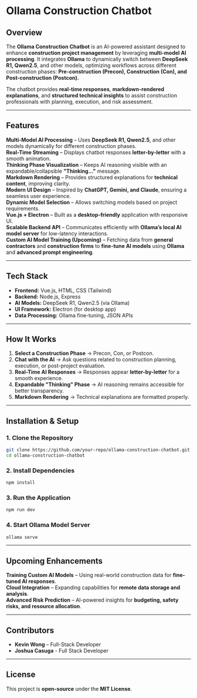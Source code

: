 

# **Ollama Construction Chatbot**

## **Overview**
The **Ollama Construction Chatbot** is an AI-powered assistant designed to enhance **construction project management** by leveraging **multi-model AI processing**. It integrates **Ollama** to dynamically switch between **DeepSeek R1, Qwen2.5**, and other models, optimizing workflows across different construction phases: **Pre-construction (Precon), Construction (Con), and Post-construction (Postcon).**

The chatbot provides **real-time responses**, **markdown-rendered explanations**, and **structured technical insights** to assist construction professionals with planning, execution, and risk assessment.

---

## **Features**
 **Multi-Model AI Processing** – Uses **DeepSeek R1, Qwen2.5**, and other models dynamically for different construction phases.  
 **Real-Time Streaming** – Displays chatbot responses **letter-by-letter** with a smooth animation.  
 **Thinking Phase Visualization** – Keeps AI reasoning visible with an expandable/collapsible **"Thinking..."** message.  
 **Markdown Rendering** – Provides structured explanations for **technical content**, improving clarity.  
 **Modern UI Design** – Inspired by **ChatGPT, Gemini, and Claude**, ensuring a seamless user experience.  
 **Dynamic Model Selection** – Allows switching models based on project requirements.  
 **Vue.js + Electron** – Built as a **desktop-friendly** application with responsive UI.  
 **Scalable Backend API** – Communicates efficiently with **Ollama’s local AI model server** for low-latency interactions.  
 **Custom AI Model Training (Upcoming)** – Fetching data from **general contractors** and **construction firms** to **fine-tune AI models** using **Ollama** and **advanced prompt engineering**.

---

## **Tech Stack**
- **Frontend:** Vue.js, HTML, CSS (Tailwind)  
- **Backend:** Node.js, Express  
- **AI Models:** DeepSeek R1, Qwen2.5 (via Ollama)  
- **UI Framework:** Electron (for desktop app)  
- **Data Processing:** Ollama fine-tuning, JSON APIs  

---

## **How It Works**
1. **Select a Construction Phase** → Precon, Con, or Postcon.  
2. **Chat with the AI** → Ask questions related to construction planning, execution, or post-project evaluation.  
3. **Real-Time AI Responses** → Responses appear **letter-by-letter** for a smooth experience.  
4. **Expandable "Thinking" Phase** → AI reasoning remains accessible for better transparency.  
5. **Markdown Rendering** → Technical explanations are formatted properly.  

---

## **Installation & Setup**
### **1. Clone the Repository**
```sh
git clone https://github.com/your-repo/ollama-construction-chatbot.git
cd ollama-construction-chatbot
```

### **2. Install Dependencies**
```sh
npm install
```

### **3. Run the Application**
```sh
npm run dev
```

### **4. Start Ollama Model Server**
```sh
ollama serve
```

---

## **Upcoming Enhancements**
 **Training Custom AI Models** – Using real-world construction data for **fine-tuned AI responses**.  
 **Cloud Integration** – Expanding capabilities for **remote data storage and analysis**.  
 **Advanced Risk Prediction** – AI-powered insights for **budgeting, safety risks, and resource allocation**.  

---

## **Contributors**
- **Kevin Wong** – Full-Stack Developer
- **Joshua Casuga** - Full Stack Developer  

---

## **License**
This project is **open-source** under the **MIT License**.  

